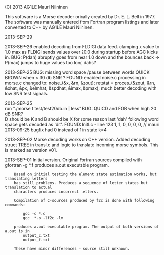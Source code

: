 (C) 2013  AG1LE Mauri Niininen 

This software is a Morse decoder orinally created by Dr. E. L. Bell in 1977.  
The software was manually entered from Fortran program listings and later converted to C++
by AG1LE Mauri Niininen.  

2013-SEP-29 
	

2013-SEP-26 
	enabled decoding from FLDIGI data feed. clamping x value to 1.0 max as FLDIGI sends values over 20.0 during startup before AGC kicks in.
	BUG: P(dah) abruptly goes from near 1.0 down and the bounces back => P(max) jumps to huge values 
	too long dahs?  
	
2013-SEP-25 
	BUG: missing word space /pause between words QUICK BROWN  when < 30 db SNR ?
	FOUND: enabled  noise.c processing in morse.c 
	changed to: 
			noise_(&x, &rn, &zout);
			retstat = proces_(&zout, &rn, &xhat, &px, &elmhat, &spdhat, &imax, &pmax);
	much better decoding with low SNR test signals.

2013-SEP-25  
	run "./morse t test/test20db.in | less"
	BUG: QUICD  and FOB  when high 20 dB SNR?  
	D should be K  and  B should be X 
	for some reason last 'dah' following word space gets decoded as 'dit'.
	FOUND:  Initl.c - line 123    1, 1, 0, 0, 0, 0,   // mauri 2013-09-25 bugfix
	had 0 instead of 1 in state k=4 
	

2013-SEP-02	Morse decoding works on C++ version. Added decoding struct TREE in transl.c 
			and logic to translate incoming morse symbols. This is marked as version v01.


2013-SEP-01  	Initial version. Original Fortran sources compiled with  
			gfortran -g  *.f 
		produces a.out  executable program.  

		Based on initial testing the element state estimation works, but translating letters 
		has still problems. Produces a sequence of letter states but translation to actual 
		characters produces incorrect letters. 

 		Compilation of C-sources produced by f2c is done with following commands:

			gcc -c *.c 
			gcc  *.o -lf2c -lm

		produces a.out executable program. The output of both versions of a.out is in 
			output_c.txt
			output_f.txt 

		These have minor differences - source still unknown. 
